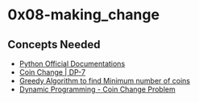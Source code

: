 # 0x08-making_change
## Concepts Needed
* [Python Official Documentations](https://intranet.alxswe.com/rltoken/oVyaCk8erLwLPj96P-qlCw)
* [Coin Change | DP-7](https://intranet.alxswe.com/rltoken/iQPaO5JhI-BtuZdm6HIVCQ)
* [Greedy Algorithm to find Minimum number of coins](https://intranet.alxswe.com/rltoken/FsBN0oeRp0FpyU8sMd4UiA)
* [Dynamic Programming - Coin Change Problem](https://intranet.alxswe.com/rltoken/qFEdwwtAVyJr9NLHDZDsUQ)